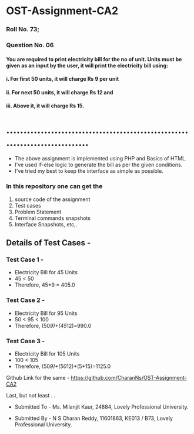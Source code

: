 # OST-Assignment-CA2

### Roll No. 73; 
### Question No. 06

#### You are required to print electricity bill for the no of unit. Units must be given as an input by the user, it will print the electricity bill using:  
#### i. For first 50 units, it will charge Rs 9 per unit  
#### ii. For next 50 units, it will charge Rs 12 and  
#### iii. Above it, it will charge Rs 15.

# .............................................................................
* The above assignment is implemented using PHP and Basics of HTML. 
* I've used If-else logic to generate the bill as per the given conditions. 
* I've tried my best to keep the interface as simple as possible.

### In this repository one can get the 
  1. source code of the assignment
  2. Test cases
  3. Problem Statement
  4. Terminal commands snapshots
  5. Interface Snapshots, etc,.

## Details of Test Cases - 
### Test Case 1 - 
* Electricity Bill for 45 Units 
* 45 < 50 
* Therefore, 45*9 = 405.0

### Test Case 2 - 
* Electricity Bill for 95 Units
* 50 < 95 < 100
* Therefore, (50*9)+(45*12)=990.0

### Test Case 3 - 
* Electricity Bill for 105 Units
* 100 < 105
* Therefore, (50*9)+(50*12)+(5*15)=1125.0


Github Link for the same - https://github.com/CharanNs/OST-Assignment-CA2

Last, but not least . . 
* Submitted  To - 
      Ms. Milanjit Kaur,
      24884,
      Lovely Professional University.

* Submitted By - 
      N S Charan Reddy,
      11601863,
      KE013 / B73,
      Lovely Professional University.
      
